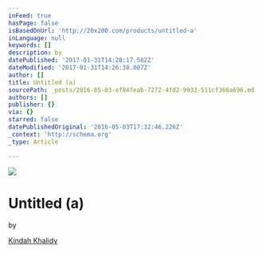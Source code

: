 ```yaml
---
inFeed: true
hasPage: false
isBasedOnUrl: 'http://20x200.com/products/untitled-a'
inLanguage: null
keywords: []
description: by
datePublished: '2017-01-31T14:28:17.582Z'
dateModified: '2017-01-31T14:26:38.007Z'
author: []
title: Untitled (a)
sourcePath: _posts/2016-05-03-ef84feab-7272-4fd2-9933-511cf366a696.md
authors: []
publisher: {}
via: {}
starred: false
datePublishedOriginal: '2016-05-03T17:32:46.226Z'
_context: 'http://schema.org'
_type: Article

---
```

![](http://cdn.shopify.com/s/files/1/0265/3475/products/KindahKhalidy_Untitled1_0002_1000px_1024x1024.png?v=1459964755)

# Untitled (a)

by

[Kindah Khalidy][0]

[0]: http://20x200.com/collections/kindah-khalidy